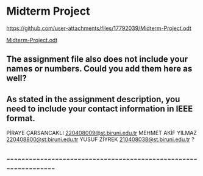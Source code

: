 #  Midterm Project
https://github.com/user-attachments/files/17792039/Midterm-Project.odt

[Midterm-Project.odt](https://github.com/user-attachments/files/17792039/Midterm-Project.odt)

##   The assignment file also does not include your names or numbers. Could you add them here as well?
##   As stated in the assignment description, you need to include your contact information in IEEE format.

PİRAYE	ÇARSANCAKLI	220408009@st.biruni.edu.tr
MEHMET AKİF	YILMAZ	220408800@st.biruni.edu.tr
YUSUF	ZİYREK	210408038@st.biruni.edu.tr
?
## ----------------------------------------------------------------

